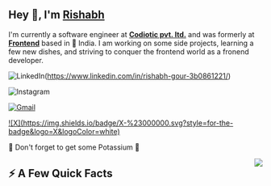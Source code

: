 <h2>Hey 👋, I'm <a href="https://rishabh.me/">Rishabh</a></h2>
<p>I'm currently a software engineer at <strong><a href="https://www.codiotic.com/">Codiotic pvt. ltd.</a></strong> and was formerly at <strong><a href="https://www.codiotic.com">Frontend</a></strong> based in 🌁 India. I am working on some side projects, learning a few new dishes, and striving to conquer the frontend world as a fronend developer.</p>

<p>
<!-- <a href="https://stanleylim.me">
<img src="https://img.shields.io/badge/-stanleylim.me-4E69C8?style=flat-square&amp;labelColor=4E69C8&amp;logo=Firefox&amp;link=https://stanleylim.me" alt="Website Badge">
</a>  -->

<!-- <a href="https://www.instagram.com/rishabh._.30/"> -->
<!-- <img src="https://img.shields.io/badge/-@serbis-14c767?style=flat-square&amp;labelColor=14c767&amp;logo=Medium&amp;link=https://medium.com/@serbis" alt="Medium Badge"> -->


<!-- <a href="https://www.linkedin.com/in/rishabh-gour-3b0861221/">
<img src="https://img.shields.io/badge/-@serbis-0077B5?style=flat-square&amp;labelColor=0077B5&amp;logo=LinkedIn&amp;link=https://www.linkedin.com/in/serbis/" alt="LinkedIn Badge">
</a> -->
![LinkedIn](https://img.shields.io/badge/linkedin-%230077B5.svg?style=for-the-badge&logo=linkedin&logoColor=white)(https://www.linkedin.com/in/rishabh-gour-3b0861221/)

![Instagram](https://img.shields.io/badge/Instagram-%23E4405F.svg?style=for-the-badge&logo=Instagram&logoColor=white)
<!-- </a> -->


[![Gmail](https://img.shields.io/badge/Gmail-D14836?style=for-the-badge&logo=gmail&logoColor=white)](mailto:rishabhgour157@gmail.com)


<!-- <a href="mailto:rishabhgour157@gmail.com">
<img src="https://img.shields.io/badge/-@spiderpig86-0A0A0A?style=flat-square&amp;labelColor=0A0A0A&amp;logo=dev.to&amp;link=https://dev.to/spiderpig86" alt="DevTo Badge">
<div>![Gmail](https://img.shields.io/badge/Gmail-D14836?style=for-the-badge&logo=gmail&logoColor=white)</div>
</a> -->

<a href="https://x.com/Rishabhgour157">
<!-- <img src="https://img.shields.io/badge/-@Stanley%20Lim-1ED760?style=flat-square&amp;labelColor=fff&amp;logo=Spotify&amp;link=https://open.spotify.com/user/1235099575" alt="Spotify Badge"> -->
![X](https://img.shields.io/badge/X-%23000000.svg?style=for-the-badge&logo=X&logoColor=white)
</a>
</p>

<p>🍌 Don't forget to get some Potassium 🍌</p>

<img align="right" src="https://media1.giphy.com/media/13HgwGsXF0aiGY/giphy.gif" />
<h2>⚡️ A Few Quick Facts</h2>
